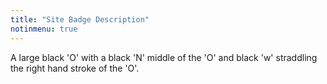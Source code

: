 ```yaml
---
title: "Site Badge Description"
notinmenu: true
---
```


A large black 'O' with a black 'N' middle of the 'O' and black 'w'
straddling the right hand stroke of the 'O'.
